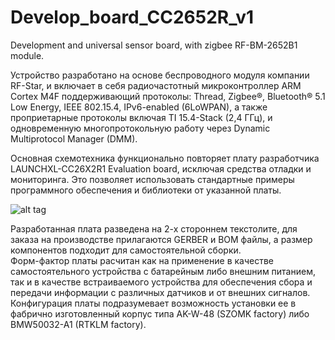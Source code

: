 # Develop_board_CC2652R_v1
Development and universal sensor board, with zigbee RF-BM-2652B1 module. 

Устройство разработано на основе беспроводного модуля компании RF-Star, и включает в себя радиочастотный микроконтроллер ARM Cortex M4F поддерживающий протоколы: Thread,
Zigbee®, Bluetooth® 5.1 Low Energy, IEEE 802.15.4, IPv6-enabled (6LoWPAN), а также проприетарные протоколы включая TI 15.4-Stack (2,4 ГГц), и одновременную многопротокольную работу через Dynamic Multiprotocol Manager (DMM).  

Основная схемотехника функционально повторяет плату разработчика LAUNCHXL-CC26X2R1 Evaluation board, исключая средства отладки и мониторинга. Это позволяет использовать стандартные примеры программного обеспечения и библиотеки от указанной платы. 

![alt tag](https://github.com/co-Palko/Develop_board_CC2652R_v1/blob/main/images/TOP_assem.JPG)

Разработанная плата разведена на 2-х стороннем текстолите,  для заказа на производстве прилагаются GERBER и BOM файлы, а размер компонентов подходит для самостоятельной сборки.  
Форм-фактор платы расчитан как на применение в качестве  самостоятельного устройства с батарейным либо внешним питанием, так и в качестве встраиваемого устройства для обеспечения сбора и передачи информации с различных датчиков и от внешних сигналов.  
Конфигурация платы подразумевает возможность установки ее в фабрично изготовленный корпус типа AK-W-48 (SZOMK factory) либо BMW50032-A1 (RTKLM factory). 

